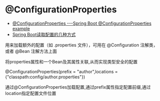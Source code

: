



# @ConfigurationProperties
* [@ConfigurationProperties ---Spring Boot @ConfigurationProperties example](https://mkyong.com/spring-boot/spring-boot-configurationproperties-example/)
* [Spring Boot读取配置的几种方式](https://mp.weixin.qq.com/s?__biz=MzI3ODcxMzQzMw==&mid=2247484575&idx=1&sn=56c88cd7283374345d891e85a800539b&scene=21#wechat_redirect)

用来加载额外的配置（如 .properties 文件），可用在 @Configuration 注解类，或者 @Bean 注解方法上面

将properties属性和一个Bean及其属性关联,从而实现类型安全的配置

@ConfigurationProperties(prefix = "author",locations = {"classpath:config/author.properties"})

通过@ConfigurationProperties加载配置,通过prefix属性指定配置前缀,通过location指定配置文件位置
